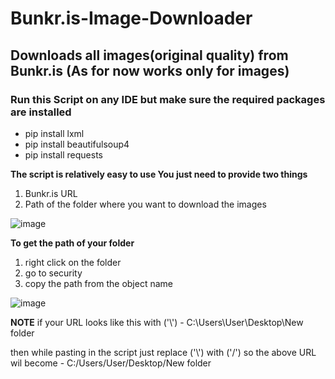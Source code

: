 # Bunkr.is-Image-Downloader
## Downloads all images(original quality) from Bunkr.is (As for now works only for images)

### Run this Script on any IDE but make sure the required packages are installed 
* pip install lxml
* pip install beautifulsoup4
* pip install requests





**The script is relatively easy to use You just need to provide two things**
1. Bunkr.is URL
2. Path of the folder where you want to download the images

![image](https://user-images.githubusercontent.com/97673791/152503218-7a5fe0be-0f35-4f5c-83f7-8bcd2a36d49c.png)




**To get the path of your folder**
1. right click on the folder
2. go to security 
3. copy the path from the object name

![image](https://user-images.githubusercontent.com/97673791/152503655-e0459578-8225-4878-b40b-ff992a0babbe.png)


**NOTE**
if your URL looks like this with ('\\') - ‪C:\Users\User\Desktop\New folder

then while pasting in the script just replace ('\\') with ('/') so the above URL wil become - ‪C:/Users/User/Desktop/New folder
